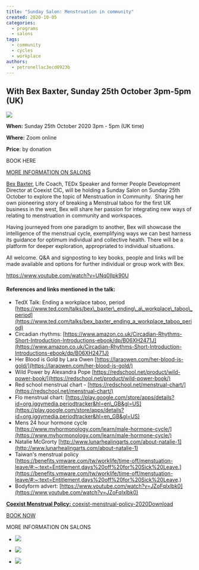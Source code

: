 ```yaml
---
title: "Sunday Salon: Menstruation in community"
created: 2020-10-05
categories: 
  - programs
  - salons
tags: 
  - community
  - cycles
  - workplace
authors: 
  - petronellac3ecd0923b
---
```


## With Bex Baxter, Sunday 25th October 3pm-5pm (UK)

![](/assets/images/screenshot-2020-10-05-at-15.05.27-1.png)

**When:** Sunday 25th October 2020 3pm - 5pm (UK time)

**Where:** Zoom online

**Price**: by donation

BOOK HERE

[MORE INFORMATION ON SALONS](https://lifeitself.org/sunday-salon/)

[Bex Baxter](http://www.bexbaxter.co.uk), Life Coach, TEDx Speaker and former People Development Director at Coexist CIC, will be holding a Sunday Salon on Sunday 25th October to explore the topic of Menstruation in Community.  Sharing her own pioneering story of breaking a Menstrual taboo for the first UK business in the west, Bex will share her passion for integrating new ways of relating to menstruation in community and workspaces.

Having journeyed from one paradigm to another, Bex will showcase the intelligence of the menstrual cycle, exemplifying ways we can best harness its guidance for optimum individual and collective health. There will be a platform for deeper exploration, appropriated to individual situations.

All welcome. Q&A and signposting to key books, people and links will be made available and options for further individual or group work with Bex.

https://www.youtube.com/watch?v=UNq0Ilpk90U

#### References and links mentioned in the talk:

- TedX Talk: Ending a workplace taboo, period [https://www.ted.com/talks/bex\_baxter\_ending\_a\_workplace\_taboo\_period](https://www.ted.com/talks/bex_baxter_ending_a_workplace_taboo_period)
- Circadian rhythms: [https://www.amazon.co.uk/Circadian-Rhythms-Short-Introduction-Introductions-ebook/dp/B06XH2471J](https://www.amazon.co.uk/Circadian-Rhythms-Short-Introduction-Introductions-ebook/dp/B06XH2471J)
- Her Blood is Gold by Lara Owen [https://laraowen.com/her-blood-is-gold/](https://laraowen.com/her-blood-is-gold/)
- Wild Power by Alexandra Pope [https://redschool.net/product/wild-power-book/](https://redschool.net/product/wild-power-book/)
- Red school menstrual chart - [https://redschool.net/menstrual-chart/](https://redschool.net/menstrual-chart/)
- Flo menstrual chart: [https://play.google.com/store/apps/details?id=org.iggymedia.periodtracker&hl=en\_GB&gl=US](https://play.google.com/store/apps/details?id=org.iggymedia.periodtracker&hl=en_GB&gl=US)
- Mens 24 hour hormone cycle [https://www.myhormonology.com/learn/male-hormone-cycle/](https://www.myhormonology.com/learn/male-hormone-cycle/)
- Natalie McGrorty [http://www.lunarhealingarts.com/about-natalie-1](http://www.lunarhealingarts.com/about-natalie-1)
- Taiwan's menstrual policy [https://benefits.vmware.com/tw/worklife/time-off/menstuation-leave/#:~:text=Entitlement,days%20off%20for%20Sick%20Leave.](https://benefits.vmware.com/tw/worklife/time-off/menstuation-leave/#:~:text=Entitlement,days%20off%20for%20Sick%20Leave.)
- Bodyform advert: [https://www.youtube.com/watch?v=JZoFqIxlbk0](https://www.youtube.com/watch?v=JZoFqIxlbk0)

[**Coexist Menstrual Policy:** coexist-menstrual-policy-2020](assets/coexist-menstrual-policy-2020.pdf)[Download](assets/coexist-menstrual-policy-2020.pdf)

[BOOK NOW](https://ti.to/art-earth-tech/online-calls/)

MORE INFORMATION ON SALONS

- ![](/assets/images/screenshot-2020-10-05-at-15.14.51.png)
    

- ![](/assets/images/screenshot-2020-10-05-at-15.14.28-1.png)
    
- ![](/assets/images/screenshot-2020-10-05-at-15.14.13.png)
